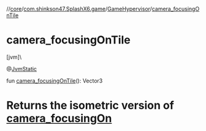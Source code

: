 //[core](../../../index.md)/[com.shinkson47.SplashX6.game](../index.md)/[GameHypervisor](index.md)/[camera_focusingOnTile](camera_focusing-on-tile.md)

# camera_focusingOnTile

[jvm]\

@[JvmStatic](https://kotlinlang.org/api/latest/jvm/stdlib/kotlin.jvm/-jvm-static/index.html)

fun [camera_focusingOnTile](camera_focusing-on-tile.md)(): Vector3

# Returns the isometric version of [camera_focusingOn](camera_focusing-on.md)
